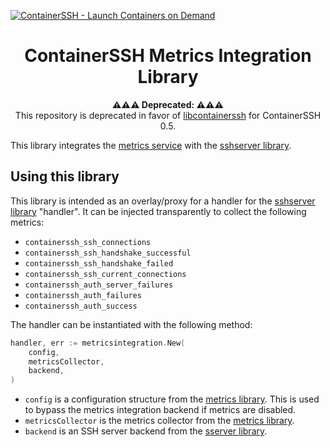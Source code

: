 [![ContainerSSH - Launch Containers on Demand](https://containerssh.github.io/images/logo-for-embedding.svg)](https://containerssh.github.io/)

<!--suppress HtmlDeprecatedAttribute -->
<h1 align="center">ContainerSSH Metrics Integration Library</h1>

<p align="center"><strong>⚠⚠⚠ Deprecated: ⚠⚠⚠</strong><br />This repository is deprecated in favor of <a href="https://github.com/ContainerSSH/libcontainerssh">libcontainerssh</a> for ContainerSSH 0.5.</p>

This library integrates the [metrics service](https://github.com/containerssh/metrics) with the [sshserver library](https://github.com/containerssh/sshserver).

## Using this library

This library is intended as an overlay/proxy for a handler for the [sshserver library](https://github.com/containerssh/sshserver) "handler". It can be injected transparently to collect the following metrics:

- `containerssh_ssh_connections`
- `containerssh_ssh_handshake_successful`
- `containerssh_ssh_handshake_failed`
- `containerssh_ssh_current_connections`
- `containerssh_auth_server_failures`
- `containerssh_auth_failures`
- `containerssh_auth_success`

The handler can be instantiated with the following method:

```go
handler, err := metricsintegration.New(
    config,
    metricsCollector,
    backend,
)
```

- `config` is a configuration structure from the [metrics library](https://github.com/containerssh/metrics). This is used to bypass the metrics integration backend if metrics are disabled.
- `metricsCollector` is the metrics collector from the [metrics library](https://github.com/containerssh/metrics).
- `backend` is an SSH server backend from the [sserver library](https://github.com/containerssh/sshserver).
